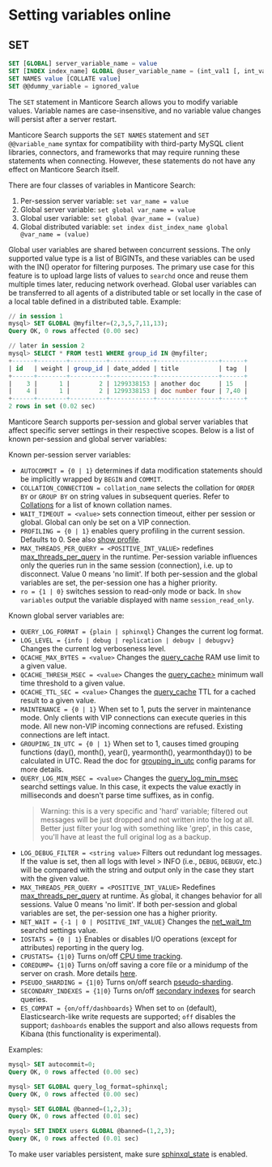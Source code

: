 # Setting variables online

## SET
```sql
SET [GLOBAL] server_variable_name = value
SET [INDEX index_name] GLOBAL @user_variable_name = (int_val1 [, int_val2, ...])
SET NAMES value [COLLATE value]
SET @@dummy_variable = ignored_value
```

The `SET` statement in Manticore Search allows you to modify variable values. Variable names are case-insensitive, and no variable value changes will persist after a server restart.

Manticore Search supports the `SET NAMES` statement and `SET @@variable_name` syntax for compatibility with third-party MySQL client libraries, connectors, and frameworks that may require running these statements when connecting. However, these statements do not have any effect on Manticore Search itself.

There are four classes of variables in Manticore Search:

1.  Per-session server variable: `set var_name = value`
2.  Global server variable: `set global var_name = value`
3.  Global user variable: `set global @var_name = (value)`
4.  Global distributed variable: `set index dist_index_name global @var_name = (value)`

Global user variables are shared between concurrent sessions. The only supported value type is a list of BIGINTs, and these variables can be used with the IN() operator for filtering purposes. The primary use case for this feature is to upload large lists of values to `searchd` once and reuse them multiple times later, reducing network overhead. Global user variables can be transferred to all agents of a distributed table or set locally in the case of a local table defined in a distributed table. Example:

```sql
// in session 1
mysql> SET GLOBAL @myfilter=(2,3,5,7,11,13);
Query OK, 0 rows affected (0.00 sec)

// later in session 2
mysql> SELECT * FROM test1 WHERE group_id IN @myfilter;
+------+--------+----------+------------+-----------------+------+
| id   | weight | group_id | date_added | title           | tag  |
+------+--------+----------+------------+-----------------+------+
|    3 |      1 |        2 | 1299338153 | another doc     | 15   |
|    4 |      1 |        2 | 1299338153 | doc number four | 7,40 |
+------+--------+----------+------------+-----------------+------+
2 rows in set (0.02 sec)
```

Manticore Search supports per-session and global server variables that affect specific server settings in their respective scopes. Below is a list of known per-session and global server variables:

Known per-session server variables:

* `AUTOCOMMIT = {0 | 1}` determines if data modification statements should be implicitly wrapped by `BEGIN` and `COMMIT`.
* `COLLATION_CONNECTION = collation_name` selects the collation for `ORDER BY` or `GROUP BY` on string values in subsequent queries. Refer to [Collations](../Searching/Collations.md) for a list of known collation names.
* `WAIT_TIMEOUT = <value>` sets connection timeout, either per session or global. Global can only be set on a VIP connection.
* `PROFILING = {0 | 1}` enables query profiling in the current session. Defaults to 0. See also [show profile](../Node_info_and_management/Profiling/Query_profile.md).
* `MAX_THREADS_PER_QUERY = <POSITIVE_INT_VALUE>` redefines [max_threads_per_query](../Server_settings/Searchd.md#max_threads_per_query) in the runtime. Per-session variable influences only the queries run in the same session (connection), i.e. up to disconnect. Value 0 means 'no limit'. If both per-session and the global variables are set, the per-session one has a higher priority.
* `ro = {1 | 0}` switches session to read-only mode or back. In `show variables` output the variable displayed with name `session_read_only`.

Known global server variables are:

* `QUERY_LOG_FORMAT = {plain | sphinxql}` Changes the current log format.
* `LOG_LEVEL = {info | debug | replication | debugv | debugvv}` Changes the current log verboseness level.
* `QCACHE_MAX_BYTES = <value>` Changes the [query_cache](../Searching/Query_cache.md) RAM use limit to a given value.
* `QCACHE_THRESH_MSEC = <value>` Changes the [query_cache>](../Searching/Query_cache.md) minimum wall time threshold to a given value.
* `QCACHE_TTL_SEC = <value>` Changes the [query_cache](../Searching/Query_cache.md) TTL for a cached result to a given value.
* `MAINTENANCE = {0 | 1}` When set to 1, puts the server in maintenance mode. Only clients with VIP connections can execute queries in this mode. All new non-VIP incoming connections are refused. Existing connections are left intact.
* `GROUPING_IN_UTC = {0 | 1}` When set to 1, causes timed grouping functions (day(), month(), year(), yearmonth(), yearmonthday()) to be calculated in UTC. Read the doc for [grouping_in_utc](../Server_settings/Searchd.md) config params for more details.
* `QUERY_LOG_MIN_MSEC = <value>` Changes the [query_log_min_msec](../Server_settings/Searchd.md#query_log_min_msec) searchd settings value. In this case, it expects the value exactly in milliseconds and doesn't parse time suffixes, as in config.
  > Warning: this is a very specific and 'hard' variable; filtered out messages will be just dropped and not written into the log at all. Better just filter your log with something like 'grep', in this case, you'll have at least the full original log as a backup.
* `LOG_DEBUG_FILTER = <string value>` Filters out redundant log messages. If the value is set, then all logs with level > INFO (i.e., `DEBUG`, `DEBUGV`, etc.) will be compared with the string and output only in the case they start with the given value.
* `MAX_THREADS_PER_QUERY = <POSITIVE_INT_VALUE>` Redefines [max_threads_per_query](../Server_settings/Searchd.md#max_threads_per_query) at runtime. As global, it changes behavior for all sessions. Value 0 means 'no limit'. If both per-session and global variables are set, the per-session one has a higher priority.
* `NET_WAIT = {-1 | 0 | POSITIVE_INT_VALUE}` Changes the [net_wait_tm](../Server_settings/Searchd.md#net_wait_tm) searchd settings value.
* `IOSTATS = {0 | 1}` Enables or disables I/O operations (except for attributes) reporting in the query log.
* `CPUSTATS= {1|0}` Turns on/off [CPU time tracking](../Starting_the_server/Manually.md#searchd-command-line-options).
* `COREDUMP= {1|0}` Turns on/off saving a core file or a minidump of the server on crash. More details [here](../Starting_the_server/Manually.md#searchd-command-line-options).
* `PSEUDO_SHARDING = {1|0}` Turns on/off search [pseudo-sharding](../Server_settings/Searchd.md#pseudo_sharding).
* `SECONDARY_INDEXES = {1|0}` Turns on/off [secondary indexes](../Server_settings/Searchd.md#secondary_indexes) for search queries.
* `ES_COMPAT = {on/off/dashboards}` When set to `on` (default), Elasticsearch-like write requests are supported; `off` disables the support; `dashboards` enables the support and also allows requests from Kibana (this functionality is experimental).

Examples:

```sql
mysql> SET autocommit=0;
Query OK, 0 rows affected (0.00 sec)

mysql> SET GLOBAL query_log_format=sphinxql;
Query OK, 0 rows affected (0.00 sec)

mysql> SET GLOBAL @banned=(1,2,3);
Query OK, 0 rows affected (0.01 sec)

mysql> SET INDEX users GLOBAL @banned=(1,2,3);
Query OK, 0 rows affected (0.01 sec)
```

To make user variables persistent, make sure [sphinxql_state](../Server_settings/Searchd.md#sphinxql_state) is enabled.
<!-- proofread -->
